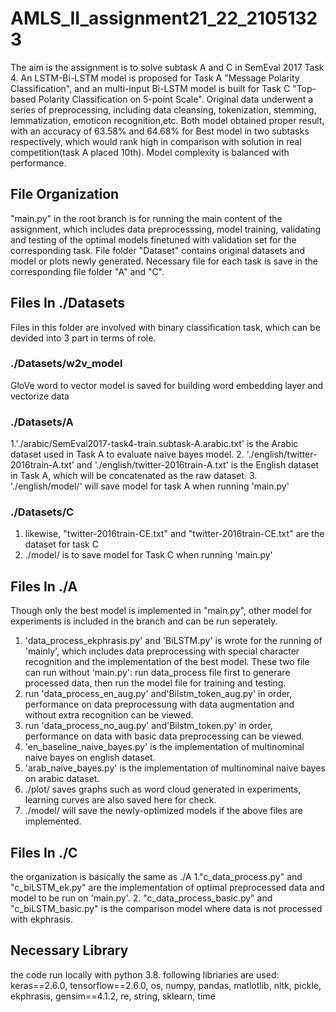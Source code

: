 # AMLS_II_assignment21_22_21051323

The aim is the assignment is to solve subtask A and C in SemEval 2017 Task 4. An LSTM-Bi-LSTM model is proposed for Task A "Message Polarity Classification", and an multi-input Bi-LSTM model is built for Task C "Top-based Polarity Classification on 5-point Scale". Original data underwent a series of preprocessing, including data cleansing, tokenization, stemming, lemmatization, emoticon recognition,etc. Both model obtained proper result, with an accuracy of 63.58% and 64.68% for Best model in two subtasks respectively, which would rank high in comparison with solution in real competition(task A placed 10th). Model complexity is balanced with performance.

## File Organization
 "main.py" in the root branch is for running the main content of the assignment, which includes data preprocesssing, model training, validating and testing of the optimal models finetuned with validation set for the corresponding task. File folder "Dataset" contains original datasets and model or plots newly generated. Necessary 
 file for each task is save in the corresponding file folder "A" and "C".
  
 ## Files In ./Datasets
 Files in this folder are involved with binary classification task, which can be devided into 3 part in terms of role. 
 ### ./Datasets/w2v_model
 GloVe word to vector model is saved for building word embedding layer and vectorize data
 ### ./Datasets/A
 
 1.'./arabic/SemEval2017-task4-train.subtask-A.arabic.txt' is the Arabic dataset used in Task A to evaluate naive bayes model.
 2. './english/twitter-2016train-A.txt' and './english/twitter-2016train-A.txt' is the English dataset in Task A, which will be concatenated as the raw dataset.
 3. './english/model/' will save model for task A when running 'main.py'
 ### ./Datasets/C
 
 1. likewise, "twitter-2016train-CE.txt" and "twitter-2016train-CE.txt" are the dataset for task C
 2. ./model/ is to save model for Task C when running 'main.py'
 
  ## Files In ./A
 Though only the best model is implemented in "main.py", other model for experiments is included in the branch and can be run seperately.
 1. 'data_process_ekphrasis.py' and 'BiLSTM.py' is wrote for the running of 'mainly', which includes data preprocessing with special character recognition and the implementation of the best model. These two file can run without 'main.py': run data_process file first to generare processed data, then run the model file for training and testing.
 2. run 'data_process_en_aug.py' and'Bilstm_token_aug.py' in order, performance on data preprocessung with data augmentation and without extra recognition can be viewed.
 3. run 'data_process_no_aug.py' and'Bilstm_token.py' in order, performance on data with basic data preprocessing can be viewed.
 4. 'en_baseline_naive_bayes.py' is the implementation of multinominal naive bayes on english dataset.
 5. 'arab_naive_bayes.py' is the implementation of multinominal naive bayes on arabic dataset.
 6. ./plot/ saves graphs such as word cloud generated in experiments, learning curves are also saved here for check.
 7.  ./model/ will save the newly-optimized models if the above files are implemented.

 ##  Files In ./C
 the organization is basically the same as ./A
 1."c_data_process.py" and "c_biLSTM_ek.py" are the implementation of optimal preprocessed data and model to be run on 'main.py'.
 2. "c_data_process_basic.py" and "c_biLSTM_basic.py" is the comparison model where data is not processed with ekphrasis.

 
 ## Necessary Library
 the code run locally with python 3.8. following libriaries are used:
 keras==2.6.0, tensorflow==2.6.0, os, numpy, pandas, matlotlib, nltk, pickle, ekphrasis, gensim==4.1.2, re, string, sklearn, time

